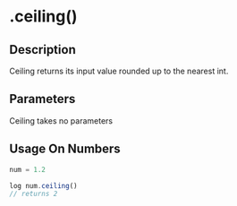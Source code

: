 # .ceiling()

## Description

Ceiling returns its input value rounded up to the nearest int.

## Parameters

Ceiling takes no parameters

## Usage On Numbers

```javascript
num = 1.2

log num.ceiling()
// returns 2
```
